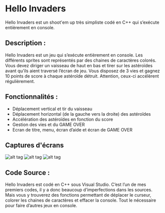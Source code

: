# Hello Invaders
Hello Invaders est un shoot'em up très simpliste codé en C++ qui s’exécute entièrement en console.

## Description :
Hello Invaders est un jeu qui s’exécute entièrement en console. Les différents sprites sont représentés par des chaines de caractères colorés. Vous devez diriger un vaisseau de haut en bas et tirer sur les astéroïdes avant qu’ils aient traversé l’écran de jeu. Vous disposez de 3 vies et gagnez 10 points de score à chaque astéroïde détruit. Attention, ceux-ci accélèrent régulièrement.

## Fonctionnalités :
- Déplacement vertical et tir du vaisseau
- Déplacement horizontal (de la gauche vers la droite) des astéroïdes
- Accélération des astéroïdes en fonction du score
- Gestion des vies et du GAME OVER
- Ecran de titre, menu, écran d’aide et écran de GAME OVER

## Captures d'écrans
![alt tag](http://cerf-de-pixel.fr/wp-content/uploads/1-Hello-Invaders.png)
![alt tag](http://cerf-de-pixel.fr/wp-content/uploads/2-Hello-Invaders.png)
![alt tag](http://cerf-de-pixel.fr/wp-content/uploads/3-Hello-Invaders.png)

## Code Source :
Hello Invaders est codé en C++ sous Visual Studio. C’est l’un de mes premiers codes, il y a donc beaucoup d’imperfections dans les sources. Mais vous y trouverez des fonctions permettant de déplacer le curseur, colorer les chaines de caractères et effacer la console. Tout le nécessaire pour faire d’autres jeux en console.
